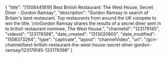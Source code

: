 {
    "title": "[1508441819] Best British Restaurant: The West House, Secret Diner - Gordon Ramsay",
    "description": "Gordon Ramsay in search of Britain's best restaurant. Top restaurants from around the UK compete to win the title. \n\nGordon Ramsay shares the results of a secret diner sent in to british restaurant nominee, The West House.",
    "channelid": "123179145",
    "videoid": "123179398",
    "date_created": "1313020800",
    "date_modified": "1508373264",
    "type": "captivate",
    "layout": "channelVideo",
    "url": "\/gcn-channel\/best-british-restaurant-the-west-house-secret-diner-gordon-ramsay\/123179145-123179398"
}